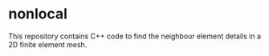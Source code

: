 # nonlocal
This repository contains C++ code to find the neighbour element details in a 2D finite element mesh.
